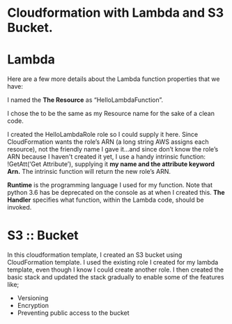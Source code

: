  
# Cloudformation with Lambda and S3 Bucket.
 
# Lambda
Here are a few more details about the Lambda function properties that we have:

I named the **The Resource** as “HelloLambdaFunction”.

I chose the to be the same as my Resource name for the sake of a clean code.

I created the HelloLambdaRole role so I could supply it here. Since CloudFormation wants the role’s ARN (a long string AWS assigns each resource), not the friendly name I gave it...and since don’t know the role’s ARN because I haven't created it yet, I use a handy intrinsic function: !GetAtt(‘Get Attribute’), supplying it **my name and the attribute keyword Arn.** The intrinsic function will return the new role’s ARN. <br>

**Runtime** is the programming language I used for my function. Note that python 3.6 has be deprecated on the console as at when I created this.
**The Handler** specifies what function, within the Lambda code, should be invoked.



# S3 :: Bucket 
In this cloudformation template, I created an S3 bucket using CloudFormation template. I used the existing role I created for my lambda template, even though I know I could create another role. I then created the basic stack and updated the stack gradually to enable some of the features like;

- Versioning
- Encryption
- Preventing public access to the bucket